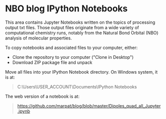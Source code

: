 NBO blog IPython Notebooks
================

This area contains Jupyter Notebooks written on the topics of processing output txt files. 
Those output files originate from a wide variety of computational chemistry runs, notably from the Natural Bond Orbital (NBO) 
analysis of molecular properties.

To copy notebooks and associated files to your computer, either:

+    Clone the repository to your computer ("Clone in Desktop")
+    Download ZIP package file and unpack

Move all files into your IPython Notebook directory. On Windows system, it is at:
> C:\Users\USER_ACCOUNT\Documents\IPython Notebooks

The web version of a notebook is at:
> https://github.com/marpat/blog/blob/master/Dipoles_quad_all_Jupyter.ipynb
